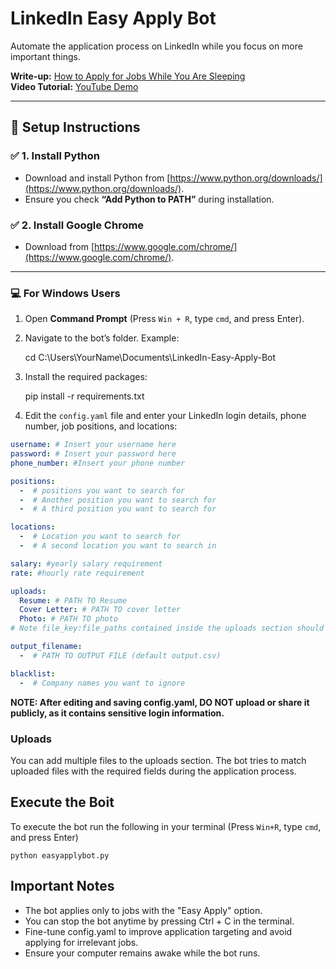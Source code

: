 # LinkedIn Easy Apply Bot

Automate the application process on LinkedIn while you focus on more important things.

**Write-up:** [How to Apply for Jobs While You Are Sleeping](https://www.nicolomantini.com/p/how-to-apply-for-jobs-while-you-are-sleeping)  
**Video Tutorial:** [YouTube Demo](https://www.youtube.com/watch?v=4R4E304fEAs)

---

## 🚀 Setup Instructions

### ✅ **1. Install Python**

- Download and install Python from [https://www.python.org/downloads/](https://www.python.org/downloads/).
- Ensure you check **“Add Python to PATH”** during installation.

### ✅ **2. Install Google Chrome**

- Download from [https://www.google.com/chrome/](https://www.google.com/chrome/).

---

### 💻 **For Windows Users**

1. Open **Command Prompt** (Press `Win + R`, type `cmd`, and press Enter).
2. Navigate to the bot’s folder. Example:

   cd C:\Users\YourName\Documents\LinkedIn-Easy-Apply-Bot

3. Install the required packages:

   pip install -r requirements.txt

4. Edit the `config.yaml` file and enter your LinkedIn login details, phone number, job positions, and locations:

```yaml
username: # Insert your username here
password: # Insert your password here
phone_number: #Insert your phone number

positions:
  -  # positions you want to search for
  -  # Another position you want to search for
  -  # A third position you want to search for

locations:
  -  # Location you want to search for
  -  # A second location you want to search in

salary: #yearly salary requirement
rate: #hourly rate requirement

uploads:
  Resume: # PATH TO Resume
  Cover Letter: # PATH TO cover letter
  Photo: # PATH TO photo
# Note file_key:file_paths contained inside the uploads section should be written without a dash ('-')

output_filename:
  -  # PATH TO OUTPUT FILE (default output.csv)

blacklist:
  -  # Company names you want to ignore
```

**NOTE: After editing and saving config.yaml, DO NOT upload or share it publicly, as it contains sensitive login information.**

### Uploads

You can add multiple files to the uploads section.
The bot tries to match uploaded files with the required fields during the application process.

## Execute the Boit

To execute the bot run the following in your terminal (Press `Win+R`, type `cmd`, and press Enter)

```
python easyapplybot.py
```

## Important Notes

- The bot applies only to jobs with the "Easy Apply" option.
- You can stop the bot anytime by pressing Ctrl + C in the terminal.
- Fine-tune config.yaml to improve application targeting and avoid applying for irrelevant jobs.
- Ensure your computer remains awake while the bot runs.
